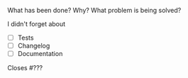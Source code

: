 What has been done? Why? What problem is being solved?

I didn't forget about

- [ ] Tests
- [ ] Changelog
- [ ] Documentation

Closes #???
